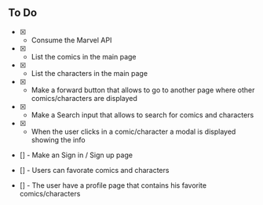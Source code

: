 ## To Do

-   [x] -   Consume the Marvel API

-   [x] -   List the comics in the main page

-   [x] -   List the characters in the main page

-   [x] -   Make a forward button that allows to go to another page where other comics/characters are displayed

-   [x] -   Make a Search input that allows to search for comics and characters

-   [x] -   When the user clicks in a comic/character a modal is displayed showing the info

-   [] - Make an Sign in / Sign up page

-   [] - Users can favorate comics and characters

-   [] - The user have a profile page that contains his favorite comics/characters
